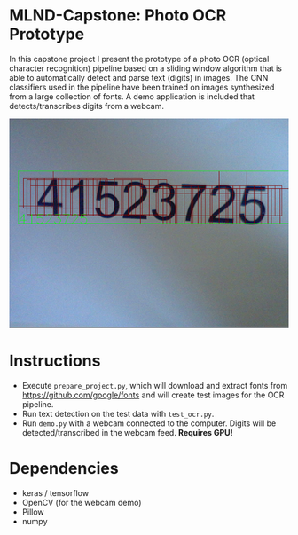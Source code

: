 # MLND-Capstone: Photo OCR Prototype
In this capstone project I present the prototype of a photo OCR (optical character recognition)
pipeline based on a sliding window algorithm that is able to automatically detect and parse
text (digits) in images. The CNN classifiers used in the pipeline have been trained on images synthesized from 
a large collection of fonts. A demo application is included that detects/transcribes digits from a webcam.

![](https://github.com/WolfgangSteiner/MLND-Capstone/blob/master/latex/fig/screenshots/03e8512f-35b8-4446-bc66-e0034f329101.png)


# Instructions
* Execute `prepare_project.py`, which will download and extract fonts from https://github.com/google/fonts and will create
test images for the OCR pipeline.
* Run text detection on the test data with `test_ocr.py`.
* Run `demo.py` with a webcam connected to the computer. Digits will be detected/transcribed in the webcam feed. **Requires GPU!**

# Dependencies
* keras / tensorflow
* OpenCV (for the webcam demo)
* Pillow
* numpy
